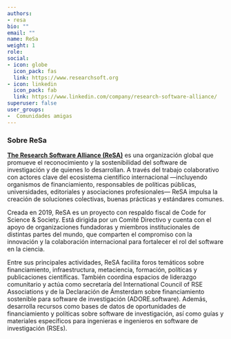 ```yaml
---
authors:
- resa
bio: ""
email: ""
name: ReSa
weight: 1
role: 
social:
- icon: globe
  icon_pack: fas
  link: https://www.researchsoft.org
- icon: linkedin
  icon_pack: fab
  link: https://www.linkedin.com/company/research-software-alliance/
superuser: false
user_groups:
-  Comunidades amigas
---
```


### Sobre ReSa

**[The Research Software Alliance (ReSA)](https://www.researchsoft.org)** es una organización global que promueve el reconocimiento y la sostenibilidad del software de investigación y de quienes lo desarrollan. A través del trabajo colaborativo con actores clave del ecosistema científico internacional —incluyendo organismos de financiamiento, responsables de políticas públicas, universidades, editoriales y asociaciones profesionales— ReSA impulsa la creación de soluciones colectivas, buenas prácticas y estándares comunes.
 
Creada en 2019, ReSA es un proyecto con respaldo fiscal de Code for Science & Society. Está dirigida por un Comité Directivo y cuenta con el apoyo de organizaciones fundadoras y miembros institucionales de distintas partes del mundo, que comparten el compromiso con la innovación y la colaboración internacional para fortalecer el rol del software en la ciencia.
 
Entre sus principales actividades, ReSA facilita foros temáticos sobre financiamiento, infraestructura, metaciencia, formación, políticas y publicaciones científicas. También coordina espacios de liderazgo comunitario y actúa como secretaría del International Council of RSE Associations y de la Declaración de Ámsterdam sobre financiamiento sostenible para software de investigación (ADORE.software). Además, desarrolla recursos como bases de datos de oportunidades de financiamiento y políticas sobre software de investigación, así como guías y materiales específicos para ingenieras e ingenieros en software de investigación (RSEs).
